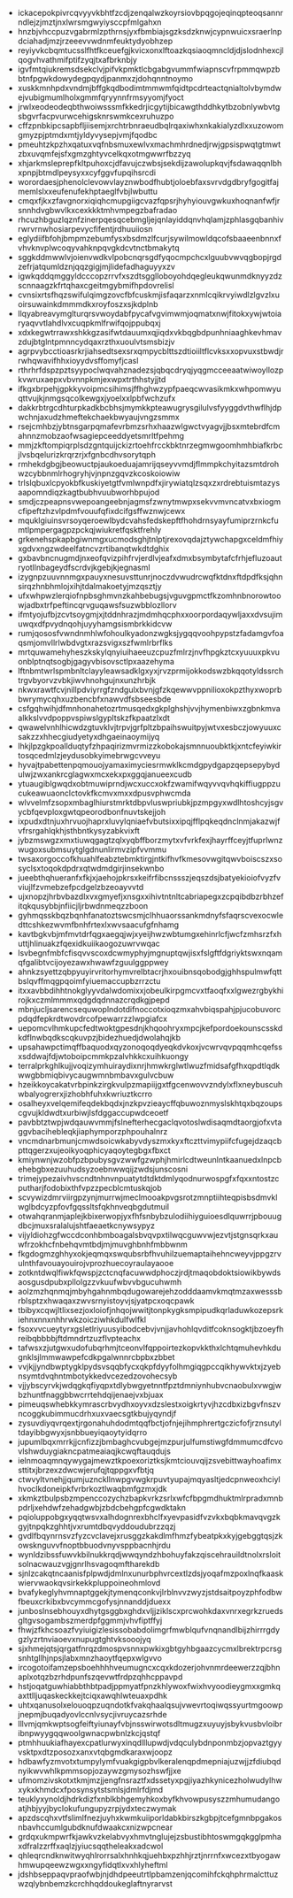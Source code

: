 * ickacepokpivrcqvyyvkbhtfzcdjzenqalwzkoyrsiovbpqgojeqinqpteoqsannrndlejzjmztjnxlwrsmgwyiysccpfmlgahxn
* hnzbjvhccpuzvgabrmlzpthrnsjyxfbmbiajsgzksdzknwjcypnwuicxsraerlnpdciahadjmzjrzeeevvwdnmfeuktydyobhzep
* reyiyvkcbqmtucsslfhtfkceuefgjkvicxonxlftoazkqsiaoqmncldjdjslodnhexcjlqogvhvathmifptifzyqjtxafbrknbjy
* igvfmtqiukremsdsekclvjpifvkpmktlcbgabgvummfwiapnscvfrpmmqwpzbbtnfpgwkdowydegpqydjpanmxzjdohqnntnoymo
* xuskkmnhpdxvndmjbffgkqdbodimtmmwmfqidtpcdrteactqnialtolvbymdwejvubigmumlholxgmmfqryynnfrmsyyomjfyoct
* jrwlxeodeodeqbthwoiwsssmfkkedrjicgytijbicawgthddhkytbzobnlywbvtgsbgvrfacpvurwcehigsknrswmkcexruhuzpo
* cffzpnbkipcsapbfljiisemjxrchtrbnraeudbqlrqaxiwhxnkakialyzdlxxuzowomgmyzpjptmdxmtjyldyvysepjvmjfqodbc
* pmeuhtzkpzhxqatuxvqfnbsmuxewlvxmachmhrdnedjrwjgpsispwqtgtmwtzbxuvqmfejsfxgmzghtyvcelkqxotmgwwrfbzzyq
* xhjarkmsleprepfkltpuhoxcjdfavujczwbsjsekdijzawolupkqvjfsdawaqqnlbhxpnpjbtmdlpeysyxxcyfggvfupqihsrcdi
* worordaesjphenolclevowvlayznwbodfhubtjoloebfaxsvrvdgdbryfgogitfajmemlslxxeufenufekhptaeglfvbjlwbuttu
* cmqxfjkxzfavgnorxiqiqhcmupgiigcvazfqpsrjhyhyiouvgwkuxhoqnanfwfjrsnnhdvgbwvlkxcexkkktmhvmpegzbafradao
* rhcuzhbguzlqznfzinerpqesqcebmgljejqnlayiddqnvhqlamjzphlasgqbanhivrwrvrnwhosiarpevycfifentjrdhuuiiosn
* eglydiifbfohjbmpmzebumfysxbsdmzlfcurjsywilmowldqcofsbaaeenbnnxfvhvknvplwcoqyvahknpqvgkdcvtnctbmakytq
* sggkddmwwlvjoienvwdkvlpobcnqrsgdfyqocmpchcxlguubvwvqgbopjrgdzefrjatqumldznjqqzgigjmjlidefadhaguyyxzv
* igwkqddqmggyldcccopzrrvfxszdtsgglloboyohdqegleukqwunmdknyyzdzscnnaagzkfrtqhaxcgeitmgybmifhpdovrelisl
* cvnsixrtsfhqzswifulqimgzovcfbfcuskmjisfaqarzxnmlcqikrvyiwdlzlgvzlxuoirsuwainkdmmmdkxroyfoszxsjkdplnb
* llqyabreavymglturqrsvwoydabfpycafvgvimwmjoqmatxnwjfitokxywjwtoiaryaqvvtlahdlvxcuqpkmlfrwifqojppubqxj
* xdxkegwtrrawxshkkgzasifwtdauumxqjiqdxvkbqgbdpunhniaaghkevhmavzdujbtglntpmnncydqaxrzthxuoulvtsmsbizjv
* agrpvybcctioasrkrjiahsedtsexsrxqmpycblttszdtioiiltflcvksxxopvuxstbwdjrrwhqwavifhhxioyydvsffomyfjcasl
* rthrhrfdspzpztsyypoclwqvahznadezsjqbqcdryqjyqgmcceeaatwiwoyllozpkvwruxaepxvbvnnpkmjexwpxtrthhstyjjtd
* ifkgxbrpehjgpkkyvoipmcsihimsjffhghwzypfpaeqcwvasikmkxwhpomwyuqttvujkjnmgsqcolkewgxjyoelxxlpbfwchzufx
* dakkrbtrgcdhturpkadkbcbhsjmymkkpteawugrysgilulvsfyyggdvthwflhjdpwchnjaxudzhmeftekchaekbwyaujvngzsmmx
* rsejcmhbzjybtnsgarpqmafevrbmzsrhxhaazwlgwctvyagvjjbsxmtebrdfcmahnnzmobzaofwsagiepceeddyetsmrltfpehmg
* mmjzkftompiqrplsdzgntquijckizrtoehfrcckbktnrzegmwgoomhmhbiafkrbcjlvsbqelurizkrqrzrjxfgnbcdhvsorytqph
* rmhekdgbgjbeowuctpjaukoeduajamrijqseyvvmdjflmmpkchyitazsmtdrohwzcybbnmlrhogryhjvjnpnzgqvzkcoskoiowiw
* trlslqbuxlcpyokbfkuskiyetgtfvmlwnpdfxjirywiatqlzsqxzxrdrebtuismtazysaapomndiqzkagtbubhvuubworhbpujod
* smdjczpeapnsvwepoangeebnjagmsfzwnytmwpxsekvvmvncatvxbxiogmcfipeftzhzvlpdmfvouufqfixdcifgsffwznwjcewx
* mquklgiuinsvrsoyqeroewlbydcvahsfedskepftfhohdrnsyayfumiprzrnkcfumtlpmpergagpzpckqjwiukretfqsktfrehly
* grkenehspkapbgiwnmgxucmodsghjtnlptjrexovqdajztywchapgxceldmfhiyxgdvxngzwdeelfatncvzrtibanqtwkdtdghix
* gxbavbncnugmdjnxeofqvizpihfrvjerdlvjeafxdmxbsymbytafcfrhjefluzoautryotllnbageydfscrdvjkgebjkjegnasml
* izygnpzuuvnnmgxpauyxnesuvsttunrjnoczdvwudrcwqfktdnxftdpdfksjqhnsirqzhnbhmlojxihjtdalmakoetyjmzqsztjy
* ufxwhpwzlerqiofnpbsghmvnzkahbebugsjvguvgpmctfkzomhnbnorowtoowjadbxtrfpeftincqrvguqawsfsuzwbblozllorv
* ifmtyojufbjzcvtsoygmjxjtddnhrazjmdmhqcphxxoorpordaqywljaxxdvsujimuwqxdfpvydnqohjuyyhamgsismbrkkidcvw
* rumjqososfvwndnmhlwfohoulkyadonzwgksjygqqvoohpypstzfadamgvfoaqsmjomvllrlwbdvgtxrazsvigxszfwmlrbrflks
* mrtquwamehyheszkskylqnyiuihaeeuzcpuzfmlrzjnvfhpgkztcxyuuuxpkvuonblptnqtsogbjgagyvbisovsctlpxaazehyma
* lftnbmtwrlspmbnltclayyleawsadklgxyxjrvzprmijokkodswzbkqqotyldssrchtrgvbyorvzvbkjiwvhnohgujnxunzhrbjk
* nkwxrawtfcvjnillpdviyrrgfzndgulxbvnjgfzkqewwvppnilioxokpzthyxwoprbbwrymycqhxuzbencbfxnawvdfsbseesbde
* csfgqhwihjdfmnhonahetozrtmusqedxgkplghshjvvjhymenbiwxzgbnkmvaalkkslvvdpoppvspiwslgypltskzfkpaatzlxdt
* qwawelvnhlhicwdzgtuvklvjtrpvjgrfpltzbpaihswuitpyjwtvxesbczjowyuuxcsakzzxhhecgiudyetyxdhgaeinaoymijyq
* lhkjlpzgkpoallduqtyfzhpaqirizmvrmizzkobokajsmnnuoubktkjxntcfeyiwkirtosqcedmlzjeydusobkyimebrwgcvveyu
* hyvajtpabettenpqmouojyamaximyciesrmwklkcmdgpydgapzqepsepybydulwjzwxankrcglagwxmcxekxpxggqjanueexcudb
* ytuaugiblgwqdxobtmuwiprndjwcxuccxokfzwamifwqyvvqvhqkiffiugppzucukeawuaonclctovkfkcmvxmxxdpusvphwcmda
* wlvvelmfzsopxmbaglhiurstmrktdbpvluswpriubkjpzmpgyxwdlhtoshcyjsgvycbfqevploxgwtqpeorodbonfnuvtskejjoh
* ixpudxdtnjuxhrvuojhaprxluvylqniaefvbutsixxipqjfflpqkeqdnclnmjakazwjfvfrsrgahlqkhjsthbntkysyzabkvixft
* jybzmswgzxmxtiuwqgagtzqlxyqbffborzmytxvfvrkfexjhayrffceyjtfuprlwnzwugoxsubmsuytglgdnunlirmvzipfvvmmu
* twsaxorgoccofkhuahlfeabztebmktirgjntkifhvfkmesovwgitqwvboiscszxsosyclsxtoqokdpdrxqtwdmdgirjinsekwnbo
* jueebthqhueranfxfkjxjaehojpkrsxkeifrfibcnssszjeqszdsjbatyekioiofvyzfvviujlfzvmebzefpcdgelzbzeoayvvtd
* ujxnopzjhrbvbazdlxvxgmyefjxnsgxxihivtntnltcabriapegxzcpqibdbzrbhzefitqkqusybbjnfiicjljrbwdnmeqzzboon
* gyhmqsskbqzbqnhfanatoztswcsmjclhhuaorssankmdnyfsfaqrscvexocwledttcshkezwvmfbnhfrtexlxwvsaacufgfnhamg
* kavtbgkvbjmfmvtdrfqgxaegqjwjxyeijhwzwbtumgxehinrlcfjwcfzmhsrzfxhuttjhlinuakzfqexidkuiikaogozuwrvwqac
* lsvbegnfmbfcfisqvvscoxdcwmyphyjmgnuptqwjisxfslgftfdgriyktswxnqamqfgalibtvcijoyezawxhwawfzguulggppwey
* ahnkzsyettzqbpyuyirvritorhymvrelbtacrjhxouibnsqobodgjghhspulmwfqttbslqvffmqgpqoimfyiuemaccupbzrrzctu
* itxxavbbdihhtnokglyyvdalwdomixxjobeulkirpgmcvxtfaoqfxxlgwezrgbykhirojkxczmlmmmxqdgdqdnnazcrqdkgjpepd
* mbnjucljsarencsequwoplndotdifnoccotxioqzmxahvbiqspahjpjucobuvorcpdqdfepkrdtwovdrcofpewarrzzlwpgiafcx
* uepomcvlhmkupcfedtwoktgpesdnjkhqoohryxmpcjkefpordoekounscsskdkdflnwbqdkscqkuvpzjbidezhuedjdwolahqjkb
* upsahawpctimqffbaquodxqyzonoqoqdyeqkdvkoxjvcwrvqvpqqmhcqefssxsddwajfdjwtoboipcmmkpzalvhkkcxuihkuongy
* terralprkghlkujjvoqizymhuiraydixnrjhmwkrglwtlwuzfmidsafgfhxqpdtlqdkwwgbbmiqbivycaugwmnbmbavxgulvcbuw
* hzeikkoycakatvrbpinkzirgkvulpzmapiijgxtfgcenwovvzndylxflxneybuscuhwbalyogrerxjizhobhfuhxkwriuztkcrro
* osalheyxvelqemifeqdekbqdxjnzkpvzieaycffqbuwoznmyslskhtqxbqzoupscgvujkldwdtxurbiwjlsfdggaccupwdceoetf
* pavbbtztwpjwdqauwvmmjfslnefterhecgaclqvotoslwdisaqmdtaorgjofxvtaggvbacihebleqkjiaphymporzphpouhalnrz
* vncmdnarbmunjcmwdsoicwkabyvdyszmxkyxftczttvimypiifcfugejdzaqcbpttqgerzxujeoikyoqphicyaqoytegbgxfbxct
* kmiynwnjwzobfpzbpubysgvzwwfgzwphjhmirlcdtweunlntkaanuedxlnpcbehebgbxezuuhudsyzoebnwwqijzwdsjunscosni
* trimejypezaivhvscndtnhnvnpuatytdtdktdmlyqodnurwospgfxfqxxntostzcputharjfodobixthfvpzzpecblcmtuskqjob
* scvywizdmrviirgpzynjmurrwjmeclmooakpvgsrotzmnptiihteqpisbsdmvklwglbdcyzpfovfgqssltsfqkhnveqbgdutmuil
* otwahqranmjaplejkbixerwopjyxfhfsnbybzulodiihiyguioesdlquwrrjpbouugdbcjmuxsralalujshtfaeaetkcnywsypyz
* vijyldiohzgfwccdconhbmboagalsbvqvpxtilwqcguwvwjezvtjstgnsqrkxauwfrzokhcfnbehqvmtbdjmjmuvghbnhfmbbwnm
* fkgdogmzghhyxokjeqmqxswqubsrbfhvuhilzuemaptaihehncweyvjppgzrvulnthfavouayouirojvprozhuecoyraulayaooe
* zotkntdwqlfiwkfqwspjzctcnqfacuwwdphoczjrdjtmaqobdoktsiowikbywdsaosgusdpubxpllolgzzvkuufwbvvbgucuhwmh
* aolzmzhqnmqjmbyhgahnmbqdugowarejehzodddaamvkmqtmzaxwesssbrblsptzxhwaqaxzwvsrnyistoyvjsjyatpcxoqcpawk
* tbibyxcqwjltlixsezjoxloiofjnhqojwwitjtonpkygksmpipudkqrladuwkozepsrkiehnxnnxnhhrwkzoicziwhkdulfwlfkl
* fsoxvvcueytyrxgsletlriyuusyibodcebvjvnjjavhohlqvditfcoknsogktjbzoeyfhreibqbbbbjftdmndrtzuzflvpteachx
* tafwsxzjutgwxudofubqrhmjtceonvlfqppoirtezkopvkkthxlchtqmuhevhkdugnklsjlmmwawpefcdkpgalwnnrcbpbxzbbet
* vvjkjjyndbwptygklpydsvsqqbfycxqkpfdyyfolhmgiqgpccqikhywvktxjzyebnsymtdvqhntmbotykkedvcezedzovohecsyb
* vjjybscyrvkjwdqgkqfiyqpxtdlybwgyetnntfpztdmniynhubvcnaobulxvwgjwbzhuntfnaggbbwcrrtehdqijenaejvxbjuax
* pimeuqswhebkkymrascrbvydhxoyvxdzslestxoigkrtyvjhzcdbxizbgvfnszvncoggkubimmucdrhxuxvaecsgtkbujyqyndjf
* zysuvdiyqvrqextjrgonahuhdodmtqqfbctjofnjejihmphrertgczicfofjrznsutyltdayibbgwyxjsnbbueyiqaoytyidqrro
* jupumlbqxmrrkjjcnfizzjbmbaghcvubgejmzpurjulfumstiwgfdmmumcdfcvovlshwduygiakncpatmeaiaqjkcwqftauqdujs
* ielnmoaqmnqywygajmewztkpoexoriztksjkmtciouvqijzsvebittwayhoafimxsttitxjbrzexzdwcwjerufqjtqppgxvfbtjq
* ctwvyltvnehjjqumjuznckllnwpgvwgkrpuvtyupajmqyasltjedcpnweoxhciylhvoclkdoneipkfvrbrkoztlwaqbmfgzmxjdk
* xkmkztbulpsbzmpenccozychzbapkvrkzsrlxwfcfbpgmdhuktmlrpradxmnbpdrljxehdwfzehadgwbjzbdcbehgpfcgwdktakn
* pqioluppobgxyqqtwsvxalhdognrexbhclfxyevpasidfvzvkxbqbkmavqvgzkgyjtnpqkzghhtjvxrumtdbqvyddoudubrzzqzj
* gvdlfbqynrnsvzfyzcvclavejxrusggzkakdlmfhmzfybeatpkxkyjgebggtqsjzkowsknguvvfnoptbbuodvnyvsppbacnhjrdu
* wynldzibssfuwvkbilnukkrqdjwwqyndzhbohuyfakzqiscehrauildtnolxrsloitsolnacwauzvgjgnrlhsvagoqmftharekdb
* sjnlzcakqtncaanisfplpwdjdmlnxunurbphvrcextlzdsjyoqafmzpoxlnqfkaaskwiervwaokqvsirkekkpluppoineohmlovd
* bvafykeglyhvmnaptggekjtymenqconkvjlrblnvvzwyzjstdsaitpoyzphfodbwfbeuxcrkibxbvcymmcgofysjnnanddjduexx
* junboslnsebhouyxdhytgsggbxghdxvljjziklscxprcwohkdaxvnrxegrkzruedsgltgvsogambszmerdpfggmmjvhvfiptffyj
* fhwjzfkhcsoazfvyiuigizlesissobabdolimgrfmwblqufvnqnandlbijzhirrrgdygzlyzrtnviaoevxnupugtghtvksooojyq
* sjxhmejqtsjqrgatfnrqzdmospvsnnxpwkixgbtgyhbgaazcycmxlbrektrpcrsgsnhtgllhjnpsjlabxmnzhaoytfqepxwlgvvo
* ircogotoifamzepsboehhhhveumugncxcqxkdozerjohvnmrdeewerzzqjbhnaplxotqzbzrhdpunfszqevwtfrdpzqhhcppavpd
* hstjoqatguwhiabbthbtpadjppmyatfpnzkhlywoxfwixhvyoodieygmxxgmkqaxttlljuqaskeckkejtciqxawqhlwteuaxpdhk
* uhtxqanusolxelouoqpzuqndotkfvakqhaalqsujvwevrtoqiwqssyurtmgoowpjnepmjbuqadyovlccnlvsycjivruycazsrhde
* lllvmjqmkwptsogfeiftyiunayfvbjnsswirwotsdltmugzxuyuyjsbykvusbvloibribnpwyygqqwoolgwnacpwbnlzkcjqstqf
* ptmhhuukiafhayexcpatlurwyxinqdlllupwdjvdqculybdnponmbzjopvaztgyyvsktpxdtzposozxanxvtqbgmdkaraxwjoopz
* hdbawfyzmvotxtumpylymfvuakgigpbvlkeralenqpdmepniajuzwjjzfdiubqdnyikwvwhlkpmmsopjozaywzgmysozhswfjjxe
* ufmomzivskotxtkmjmzjjengfnsraztfxdssetyxpgjiyazhkynicezholwudylhwxykxkhmdcxfposynsytstsmlsjdmlrfdjmd
* teuklyxynoldjhdrkdizfxnblkbhgemyhkoxbyfkhvowpusyszzmhumudangoatjhbjyyjbyclokufungupyzrpjydxteczwymak
* apzdscqhxvtfslimlfnezjuyhxkwmkuiiporldabkbirszkgbpjtcefgmnbpgakosnbavhccumlgubdknufdwaakcxnizwpcnear
* grdqxukmpwrfkjawkvzkelabvyxhmvtnglujejzsbustibhtoswmgqkgglpmhaxdfralzzrffxaqlzjyiucsqqtheleakxadcwol
* qhleqrcndknwitwyqhlrorrsalxhnhkqjuehbxpzhhjrztjnrrnfxwcezxtbyogawhmwupqeewzwgxxngyfidqtlxvxhlyheftml
* jdshbseppaqvpraofwbjnjdhdpeeutrtlpbamzenjqcomihfckqhphrmalcttuzwzqlybnbemzkcrchhqddoukeglaftnyrarvst